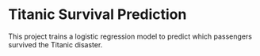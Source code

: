 # Titanic Survival Prediction

This project trains a logistic regression model to predict which passengers survived the Titanic disaster.
